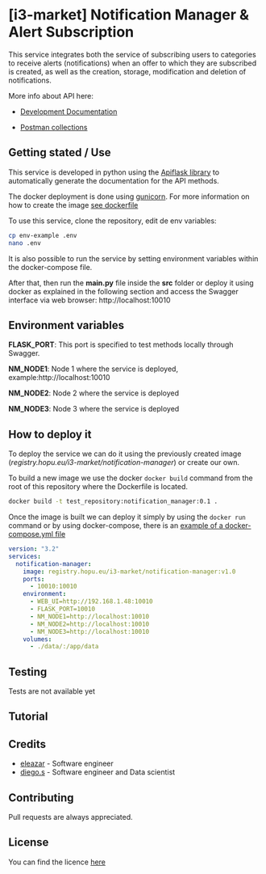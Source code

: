 # [i3-market] Notification Manager & Alert Subscription

This service integrates both the service of subscribing users to categories to receive alerts (notifications) when an 
offer to which they are subscribed is created, as well as the creation, storage, modification and deletion of notifications.

More info about API here:

* [Development Documentation](https://docs.google.com/document/d/1cSjnfM6Kq8wKRYvF4mKKo0BakI0yyPaZubcKbsLgH8w/edit?usp=sharing)

* [Postman collections](./postman)

## Getting stated / Use
This service is developed in python using the [Apiflask library](https://apiflask.com/) to automatically generate the documentation for the API methods.

The docker deployment is done using [gunicorn](https://gunicorn.org/). For more information on how to create the image [see dockerfile](./Dockerfile)

To use this service, clone the repository, edit de env variables:
```bash
cp env-example .env
nano .env
```
It is also possible to run the service by setting environment variables within the docker-compose file.

After that, then run the **main.py** file inside the **src** folder or deploy it using docker as 
explained in the following section and access the Swagger interface via web browser: http://localhost:10010



## Environment variables
**FLASK_PORT**: This port is specified to test methods locally through Swagger.

**NM_NODE1**: Node 1 where the service is deployed, example:http://localhost:10010

**NM_NODE2**: Node 2 where the service is deployed

**NM_NODE3**: Node 3 where the service is deployed

## How to deploy it

To deploy the service we can do it using the previously created image (*registry.hopu.eu/i3-market/notification-manager*) 
or create our own. 

To build a new image we use the docker `docker build` command from the root of this repository where the Dockerfile is located.

```bash
docker build -t test_repository:notification_manager:0.1 .
```

Once the image is built we can deploy it simply by using the `docker run` command or by using docker-compose, there is an 
[example of a docker-compose.yml file](./docker/docker-compose.yml)

```yml
version: "3.2"
services:
  notification-manager:
    image: registry.hopu.eu/i3-market/notification-manager:v1.0
    ports:
      - 10010:10010
    environment:
      - WEB_UI=http://192.168.1.48:10010
      - FLASK_PORT=10010
      - NM_NODE1=http://localhost:10010
      - NM_NODE2=http://localhost:10010
      - NM_NODE3=http://localhost:10010
    volumes:
      - ./data/:/app/data
```

## Testing

Tests are not available yet

## Tutorial



## Credits

- [eleazar](mailto:eleazar@hopu.eu) - Software engineer
- [diego.s](mailto:diego.s@hopu.org) - Software engineer and Data scientist

## Contributing

Pull requests are always appreciated.

## License
You can find the licence [here](./licence.txt)